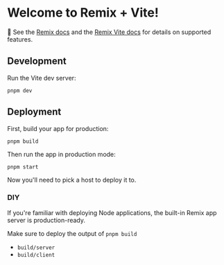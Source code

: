 # Welcome to Remix + Vite!

📖 See the [Remix docs](https://remix.run/docs) and the [Remix Vite docs](https://remix.run/docs/en/main/guides/vite) for details on supported features.

## Development

Run the Vite dev server:

```shell
pnpm dev
```

## Deployment

First, build your app for production:

```shell
pnpm build
```

Then run the app in production mode:

```shell
pnpm start
```

Now you'll need to pick a host to deploy it to.

### DIY

If you're familiar with deploying Node applications, the built-in Remix app server is production-ready.

Make sure to deploy the output of `pnpm build`

- `build/server`
- `build/client`
